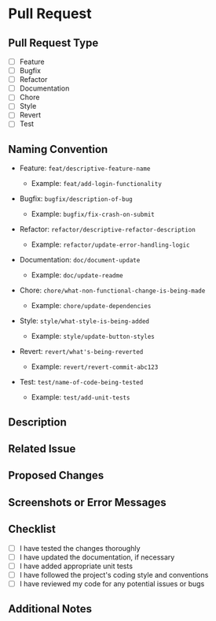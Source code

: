 # Pull Request

## Pull Request Type

<!-- Select the appropriate type by replacing [ ] with [x] -->

- [ ] Feature
- [ ] Bugfix
- [ ] Refactor
- [ ] Documentation
- [ ] Chore
- [ ] Style
- [ ] Revert
- [ ] Test

## Naming Convention

<!-- Follow the naming convention below based on the selected type -->

- Feature: `feat/descriptive-feature-name`

  - Example: `feat/add-login-functionality`

- Bugfix: `bugfix/description-of-bug`

  - Example: `bugfix/fix-crash-on-submit`

- Refactor: `refactor/descriptive-refactor-description`

  - Example: `refactor/update-error-handling-logic`

- Documentation: `doc/document-update`

  - Example: `doc/update-readme`

- Chore: `chore/what-non-functional-change-is-being-made`

  - Example: `chore/update-dependencies`

- Style: `style/what-style-is-being-added`

  - Example: `style/update-button-styles`

- Revert: `revert/what's-being-reverted`

  - Example: `revert/revert-commit-abc123`

- Test: `test/name-of-code-being-tested`
  - Example: `test/add-unit-tests`

## Description

<!-- Briefly describe the pull request -->

## Related Issue

<!-- If there is an associated issue, link it here -->

## Proposed Changes

<!-- Describe the changes made in this pull request -->

## Screenshots or Error Messages

<!-- If applicable, include screenshots or error messages related to the changes -->

## Checklist

<!-- Mark the completed tasks with [x] -->

- [ ] I have tested the changes thoroughly
- [ ] I have updated the documentation, if necessary
- [ ] I have added appropriate unit tests
- [ ] I have followed the project's coding style and conventions
- [ ] I have reviewed my code for any potential issues or bugs

## Additional Notes

<!-- Add any additional notes or considerations for the reviewers -->
